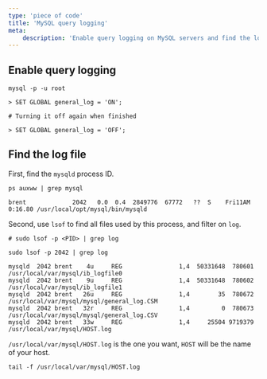 ```yaml
---
type: 'piece of code'
title: 'MySQL query logging'
meta:
    description: 'Enable query logging on MySQL servers and find the log file.'
---
```


## Enable query logging

```
mysql -p -u root

> SET GLOBAL general_log = 'ON';

# Turning it off again when finished

> SET GLOBAL general_log = 'OFF';
```

## Find the log file

First, find the `mysqld` process ID.

```
ps auxww | grep mysql

brent             2042   0.0  0.4  2849776  67772   ??  S    Fri11AM   0:16.80 /usr/local/opt/mysql/bin/mysqld
```

Second, use `lsof` to find all files used by this process, and filter on `log`.

```
# sudo lsof -p <PID> | grep log

sudo lsof -p 2042 | grep log

mysqld  2042 brent    4u     REG                1,4  50331648  780601 /usr/local/var/mysql/ib_logfile0
mysqld  2042 brent    9u     REG                1,4  50331648  780602 /usr/local/var/mysql/ib_logfile1
mysqld  2042 brent   26u     REG                1,4        35  780672 /usr/local/var/mysql/mysql/general_log.CSM
mysqld  2042 brent   32r     REG                1,4         0  780673 /usr/local/var/mysql/mysql/general_log.CSV
mysqld  2042 brent   33w     REG                1,4     25504 9719379 /usr/local/var/mysql/HOST.log
```

`/usr/local/var/mysql/HOST.log` is the one you want, `HOST` will be the name of your host.

```
tail -f /usr/local/var/mysql/HOST.log
```
